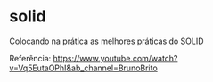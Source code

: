 # solid
Colocando na prática as melhores práticas do SOLID

Referência: https://www.youtube.com/watch?v=Vq5EutaOPhI&ab_channel=BrunoBrito
